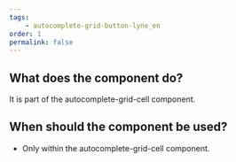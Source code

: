 ```yaml
---
tags: 
    - autocomplete-grid-button-lyne_en
order: 1
permalink: false
---
```


## What does the component do?
It is part of the autocomplete-grid-cell component.

## When should the component be used?
* Only within the autocomplete-grid-cell component.
